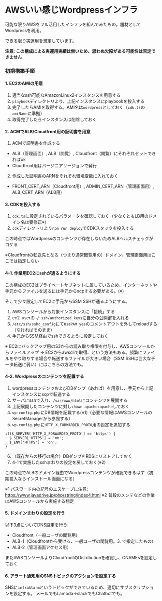 # AWSいい感じWordpressインフラ
可能な限りAWSをフル活用したインフラを組んでみたもの。題材としてWordpressを利用。

できる限り実運用を想定しています。

**注意: この構成による実運用実績は無いため、思わぬ欠陥がある可能性は否定できません**

### 初期構築手順

#### 1. EC2のAMIの用意
1. 適当なssh可能なAmazonLinux2インスタンスを用意する
2. `playbook`ディレクトリより、上記インスタンスにplaybookを投入する
3. 完了したらAMIを取得する。AMI名は`wordpress`としておく（`cdk.ts`の`amiName`に準拠）
4. 取得完了したらインスタンスは削除しておく


#### 2. ACMでALB/Cloudfront用の証明書を用意
1. ACMで証明書を作成する
  - ALB（管理画面）, ALB（閲覧）, Cloudfront（閲覧）にそれぞれセットできればok
  - Cloudfront用はバージニアリージョンで発行
2. 作成した証明書のARNをそれぞれ環境変数に入れておく
  - FRONT_CERT_ARN（Cloudfront用）, ADMIN_CERT_ARN（管理画面用）, ALB_CERT_ARN（ALB用）


#### 3. CDKを投入する
1. `cdk.ts`に設定されているパラメータを確認しておく（少なくともLB用のドメイン名は要修正※）
2. `cdk`ディレクトリより`npm run deploy`でCDKスタックを投入する

この時点ではWordpressのコンテンツが存在しないためALBヘルスチェックがコケる

※Cloudfrontの転送先となる（つまり通常閲覧用の）ドメイン。管理画面用はここでは指定しない


#### 4-1. 作業用EC2にsshが通るようにする
この構成のEC2はプライベートサブネットに属しているため、インターネットや手元からファイルを送るには手元からscpする必要がある。(※)

そこで少々設定してEC2に手元からSSM SSHが通るようにする。

1. AWSコンソールから対象インスタンスに「接続」する
2. ec2-userの`~/.ssh/authorized_keys`に自分の公開鍵を入れる
3. `/etc/ssh/sshd_config`にて`UsePAM yes`のコメントアウトを外してreloadする（なければそのまま）
4. 手元からSSM経由でsshできるように設定しておく

※ EC2にバックアップ用のS3からの読み取り権限を付与し、AWSコンソールからファイルアップ -> EC2からawscliで取得、という方法もある。頻繁にファイルをやり取りする場合や転送するファイルが大きい場合（SSM SSHは巨大なデータ転送に弱い）にはこちらの方法でも。


#### 4-2. Wordpressのコンテンツを配置する
1. wordpressコンテンツおよびDBダンプ（あれば）を用意し、手元から上記インスタンスにscpで転送する
2. サーバにsshで入り、`/var/www/html`にコンテンツを展開する
3. 上記展開したコンテンツに対し`chown apache:apache`しておく
4. `wp-config.php`にDB情報を記載する(※1)（必要な情報はAWSコンソールのSecretManagerから参照する）
5. `wp-config.php`に`HTTP_X_FORWARDED_PROTO`用の設定を追加する
```
if($_SERVER['HTTP_X_FORWARDED_PROTO'] == 'https') {
  $_SERVER['HTTPS'] = 'on';
  $_ENV['HTTPS'] = 'on';
}
```
6. （既存からの移行の場合）DBダンプをRDSにリストアしておく
7. 4-1で実施したsshまわりの設定を戻しておく(※2)

この時点でALBのドメイン経由でWordpressコンテンツが確認できるはず（初期投入ならインストール画面になる）

※1 パスワード内の記号のエスケープに注意; https://www.javadrive.jp/php/string/index4.html
※2 普段のメンテなどの作業はAWSコンソールから実施する想定


#### 5. ドメインまわりの設定を行う
以下3点についてDNS設定を行う:

* Cloudfront（一般ユーザの閲覧用）
* ALB-1（Cloudfrontから受ける、一般ユーザの閲覧用。3. で指定したもの）
* ALB-2（管理画面アクセス用）

またAWSコンソールよりCloudfrontのDistributionを確認し、CNAMEsを設定しておく

#### 6. アラート通知用のSNSトピックのアクションを設定する
SNSに`infraAlarm`というトピックができているため、適切にサブスクリプションを設定する。
メールでもLambda->slackでもChatbotでも。

